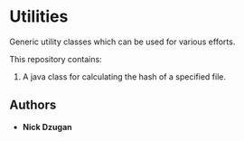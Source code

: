 # Utilities

Generic utility classes which can be used for various efforts.

This repository contains:

1. A java class for calculating the hash of a specified file. 

## Authors

* **Nick Dzugan**
